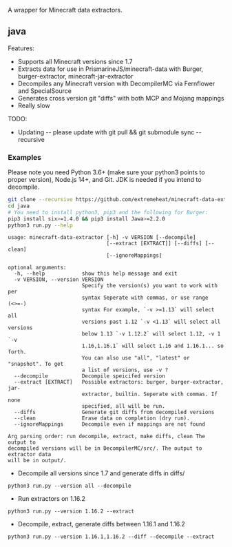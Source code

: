 A wrapper for Minecraft data extractors.

## java


Features:
* Supports all Minecraft versions since 1.7
* Extracts data for use in PrismarineJS/minecraft-data with Burger, burger-extractor, minecraft-jar-extractor
* Decompiles any Minecraft version with DecompilerMC via Fernflower and SpecialSource
* Generates cross version git "diffs" with both MCP and Mojang mappings
* Really slow

TODO:
* Updating -- please update with git pull && git submodule sync --recursive

### Examples

Please note you need Python 3.6+ (make sure your python3 points to proper version), Node.js 14+, and Git. JDK is needed if you intend to decompile.

```sh
git clone --recursive https://github.com/extremeheat/minecraft-data-extractor.git
cd java
# You need to install python3, pip3 and the following for Burger:
pip3 install six>=1.4.0 && pip3 install Jawa>=2.2.0
python3 run.py --help
```

```
usage: minecraft-data-extractor [-h] -v VERSION [--decompile]
                                [--extract [EXTRACT]] [--diffs] [--clean]
                                [--ignoreMappings]

optional arguments:
  -h, --help            show this help message and exit
  -v VERSION, --version VERSION
                        Specify the version(s) you want to work with per
                        syntax Seperate with commas, or use range (<>=-)
                        syntax For example, `-v >=1.13` will select all
                        versions past 1.12 `-v <1.13` will select all versions
                        below 1.13 `-v 1.12.2` will select 1.12, -v 1 `-v
                        1.16,1.16.1` will select 1.16 and 1.16.1... so forth.
                        You can also use "all", "latest" or "snapshot". To get
                        a list of versions, use -v ?
  --decompile           Decompile speicifed version
  --extract [EXTRACT]   Possible extractors: burger, burger-extractor, jar-
                        extractor, builtin. Seperate with commas. If none
                        specified, all will be run.
  --diffs               Generate git diffs from decompiled versions
  --clean               Erase data on completion (dry run).
  --ignoreMappings      Decompile even if mappings are not found

Arg parsing order: run decompile, extract, make diffs, clean The output to
decompiled versions will be in DecompilerMC/src/. The output to extractor data
will be in output/.
```

* Decompile all versions since 1.7 and generate diffs in diffs/

`python3 run.py --version all --decompile`

* Run extractors on 1.16.2

`python3 run.py --version 1.16.2 --extract`

* Decompile, extract, generate diffs between 1.16.1 and 1.16.2

`python3 run.py --version 1.16.1,1.16.2 --diff --decompile --extract`
